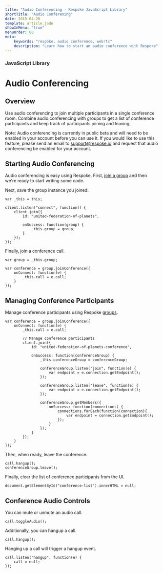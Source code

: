 ```yaml
---
title: "Audio Conferencing - Respoke JavaScript Library"
shortTitle: "Audio Conferening"
date: 2015-04-20
template: article.jade
showInMenu: "true"
menuOrder: 80
meta:
    keywords: "respoke, audio conference, webrtc"
    description: "Learn how to start an audio conference with Respoke"
---
```


### JavaScript Library
# Audio Conferencing

## Overview

Use audio conferencing to join multiple participants in a single conference room. Combine audio conferencing with groups to get a list of conference participants and keep track of participants joining and leaving.

Note: Audio conferencing is currently in public beta and will need to be enabled in your account before you can use it. If you would like to use this feature, please send an email to support@respoke.io and request that audio conferencing be enabled for your account.

## Starting Audio Conferencing

Audio conferencing is easy using Respoke. First, [join a group](/client/javascript/guide/group-joining.html) and then we're ready to start writing some code.

Next, save the group instance you joined.

    var _this = this;
    
    client.listen("connect", function() {
        client.join({
            id: "united-federation-of-planets",
            
            onSuccess: function(group) {
                _this.group = group;
            }
        });
    });


Finally, join a conference call.

    var group = _this.group;

    var conference = group.joinConference({
        onConnect: function(e) {
            _this.call = e.call;
        }
    });
   
## Managing Conference Participants

Manage conference participants using Respoke [groups](/client/javascript/guide/group-joining.html).

    var conference = group.joinConference({
        onConnect: function(e) {
            _this.call = e.call;
           
            // Manage conference participants
            client.join({
                id: "united-federation-of-planets-conference",
            
                onSuccess: function(conferenceGroup) {
                    _this.conferenceGroup = conferenceGroup;
                    
                    conferenceGroup.listen("join", function(e) {
                        var endpoint = e.connection.getEndpoint();
                    });
                
                    conferenceGroup.listen("leave", function(e) {
                        var endpoint = e.connection.getEndpoint();
                    });
                
                    conferenceGroup.getMembers({
                        onSuccess: function(connections) {
                            connections.forEach(function(connection){
                                var endpoint = connection.getEndpoint();
                            });
                        }
                    });
                }
            });
        }
    });

Then, when ready, leave the conference.

    call.hangup();
    conferenceGroup.leave();
    
Finally, clear the list of conference participants from the UI.

    document.getElementById("conference-list").innerHTML = null;


## Conference Audio Controls

You can mute or unmute an audio call.

    call.toggleAudio();
    
Additionally, you can hangup a call.

    call.hangup(); 
    
Hanging up a call will trigger a hangup event.

    call.listen("hangup", function(e) {
        call = null;
    });